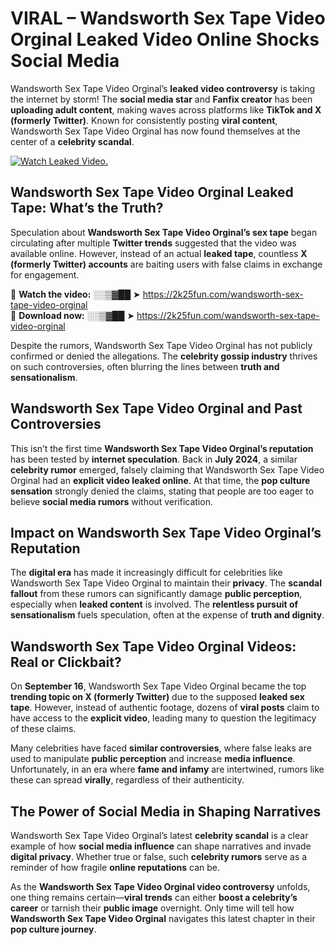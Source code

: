 # VIRAL – Wandsworth Sex Tape Video Orginal Leaked Video Online Shocks Social Media 

Wandsworth Sex Tape Video Orginal’s **leaked video controversy** is taking the internet by storm! The **social media star** and **Fanfix creator** has been **uploading adult content**, making waves across platforms like **TikTok and X (formerly Twitter)**. Known for consistently posting **viral content**, Wandsworth Sex Tape Video Orginal has now found themselves at the center of a **celebrity scandal**.  

[![Watch Leaked Video.](https://miro.medium.com/v2/resize:fit:828/format:webp/1*cilzJN44JGOrTw9NJCrNHA.gif "Watch Leaked Video")](https://2k25fun.com/wandsworth-sex-tape-video-orginal)

## **Wandsworth Sex Tape Video Orginal Leaked Tape: What’s the Truth?**  
Speculation about **Wandsworth Sex Tape Video Orginal’s sex tape** began circulating after multiple **Twitter trends** suggested that the video was available online. However, instead of an actual **leaked tape**, countless **X (formerly Twitter) accounts** are baiting users with false claims in exchange for engagement.  

🔹 **Watch the video:** ░░▒▓██ ➤ https://2k25fun.com/wandsworth-sex-tape-video-orginal  
🔹 **Download now:** ░░▒▓██ ➤ https://2k25fun.com/wandsworth-sex-tape-video-orginal  

Despite the rumors, Wandsworth Sex Tape Video Orginal has not publicly confirmed or denied the allegations. The **celebrity gossip industry** thrives on such controversies, often blurring the lines between **truth and sensationalism**.  

## **Wandsworth Sex Tape Video Orginal and Past Controversies**  
This isn’t the first time **Wandsworth Sex Tape Video Orginal’s reputation** has been tested by **internet speculation**. Back in **July 2024**, a similar **celebrity rumor** emerged, falsely claiming that Wandsworth Sex Tape Video Orginal had an **explicit video leaked online**. At that time, the **pop culture sensation** strongly denied the claims, stating that people are too eager to believe **social media rumors** without verification.  

## **Impact on Wandsworth Sex Tape Video Orginal’s Reputation**  
The **digital era** has made it increasingly difficult for celebrities like Wandsworth Sex Tape Video Orginal to maintain their **privacy**. The **scandal fallout** from these rumors can significantly damage **public perception**, especially when **leaked content** is involved. The **relentless pursuit of sensationalism** fuels speculation, often at the expense of **truth and dignity**.  

## **Wandsworth Sex Tape Video Orginal Videos: Real or Clickbait?**  
On **September 16**, Wandsworth Sex Tape Video Orginal became the top **trending topic on X (formerly Twitter)** due to the supposed **leaked sex tape**. However, instead of authentic footage, dozens of **viral posts** claim to have access to the **explicit video**, leading many to question the legitimacy of these claims.  

Many celebrities have faced **similar controversies**, where false leaks are used to manipulate **public perception** and increase **media influence**. Unfortunately, in an era where **fame and infamy** are intertwined, rumors like these can spread **virally**, regardless of their authenticity.  

## **The Power of Social Media in Shaping Narratives**  
Wandsworth Sex Tape Video Orginal’s latest **celebrity scandal** is a clear example of how **social media influence** can shape narratives and invade **digital privacy**. Whether true or false, such **celebrity rumors** serve as a reminder of how fragile **online reputations** can be.  

As the **Wandsworth Sex Tape Video Orginal video controversy** unfolds, one thing remains certain—**viral trends** can either **boost a celebrity’s career** or tarnish their **public image** overnight. Only time will tell how **Wandsworth Sex Tape Video Orginal** navigates this latest chapter in their **pop culture journey**. 